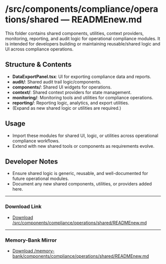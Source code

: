 # /src/components/compliance/operations/shared — READMEnew.md

This folder contains shared components, utilities, context providers, monitoring, reporting, and audit logic for operational compliance modules. It is intended for developers building or maintaining reusable/shared logic and UI across compliance operations.

## Structure & Contents
- **DataExportPanel.tsx**: UI for exporting compliance data and reports.
- **audit/**: Shared audit trail logic/components.
- **components/**: Shared UI widgets for operations.
- **context/**: Shared context providers for state management.
- **monitoring/**: Monitoring tools and utilities for compliance operations.
- **reporting/**: Reporting logic, analytics, and export utilities.
- (Expand as new shared logic or utilities are required.)

## Usage
- Import these modules for shared UI, logic, or utilities across operational compliance workflows.
- Extend with new shared tools or components as requirements evolve.

## Developer Notes
- Ensure shared logic is generic, reusable, and well-documented for future operational modules.
- Document any new shared components, utilities, or providers added here.

---

### Download Link
- [Download /src/components/compliance/operations/shared/READMEnew.md](sandbox:/Users/neilbatchelor/Cursor/1/src/components/compliance/operations/shared/READMEnew.md)

---

### Memory-Bank Mirror
- [Download /memory-bank/components/compliance/operations/shared/READMEnew.md](sandbox:/Users/neilbatchelor/Cursor/1/memory-bank/components/compliance/operations/shared/READMEnew.md)
